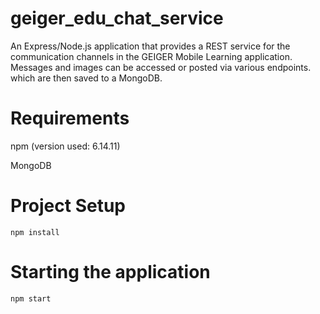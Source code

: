 # geiger_edu_chat_service
An Express/Node.js application that provides a REST service for the communication channels in the GEIGER Mobile Learning application.
Messages and images can be accessed or posted via various endpoints. which are then saved to a MongoDB.

# Requirements
npm (version used: 6.14.11)

MongoDB

# Project Setup

```
npm install
```

# Starting the application
```
npm start
```

